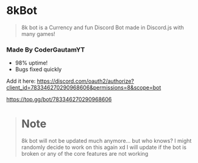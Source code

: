 # 8kBot
> 8k bot is a Currency and fun Discord Bot made in Discord.js with many games!

### Made By CoderGautamYT

* 98% uptime!
* Bugs fixed quickly

Add it here:
https://discord.com/oauth2/authorize?client_id=783346270290968606&permissions=8&scope=bot

https://top.gg/bot/783346270290968606

># Note
>8k bot will not be updated much anymore... but who knows? I might randomly decide to work on this again xd
>I will update if the bot is broken or any of the core features are not working

